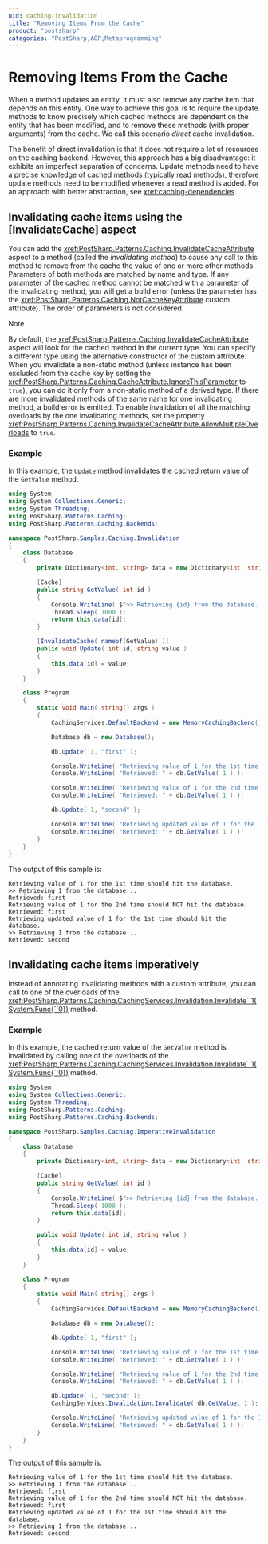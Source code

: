 ```yaml
---
uid: caching-invalidation
title: "Removing Items From the Cache"
product: "postsharp"
categories: "PostSharp;AOP;Metaprogramming"
---
```

# Removing Items From the Cache

When a method updates an entity, it must also remove any cache item that depends on this entity. One way to achieve this goal is to require the update methods to know precisely which cached methods are dependent on the entity that has been modified, and to remove these methods (with proper arguments) from the cache. We call this scenario *direct* cache invalidation. 

The benefit of direct invalidation is that it does not require a lot of resources on the caching backend. However, this approach has a big disadvantage: it exhibits an imperfect separation of concerns. Update methods need to have a precise knowledge of cached methods (typically read methods), therefore update methods need to be modified whenever a read method is added. For an approach with better abstraction, see <xref:caching-dependencies>. 


## Invalidating cache items using the [InvalidateCache] aspect

You can add the <xref:PostSharp.Patterns.Caching.InvalidateCacheAttribute> aspect to a method (called the *invalidating method*) to cause any call to this method to remove from the cache the value of one or more other methods. Parameters of both methods are matched by name and type. If any parameter of the cached method cannot be matched with a parameter of the invalidating method, you will get a build error (unless the parameter has the <xref:PostSharp.Patterns.Caching.NotCacheKeyAttribute> custom attribute). The order of parameters is not considered. 

> [!NOTE]
> By default, the <xref:PostSharp.Patterns.Caching.InvalidateCacheAttribute> aspect will look for the cached method in the current type. You can specify a different type using the alternative constructor of the custom attribute. When you invalidate a non-static method (unless instance has been excluded from the cache key by setting the <xref:PostSharp.Patterns.Caching.CacheAttribute.IgnoreThisParameter> to `true`), you can do it only from a non-static method of a derived type. 
If there are more invalidated methods of the same name for one invalidating method, a build error is emitted. To enable invalidation of all the matching overloads by the one invalidating methods, set the property <xref:PostSharp.Patterns.Caching.InvalidateCacheAttribute.AllowMultipleOverloads> to `true`. 


### Example

In this example, the `Update` method invalidates the cached return value of the `GetValue` method. 

```csharp
using System;
using System.Collections.Generic;
using System.Threading;
using PostSharp.Patterns.Caching;
using PostSharp.Patterns.Caching.Backends;

namespace PostSharp.Samples.Caching.Invalidation
{
    class Database
    {
        private Dictionary<int, string> data = new Dictionary<int, string>();

        [Cache]
        public string GetValue( int id )
        {
            Console.WriteLine( $">> Retrieving {id} from the database..." );
            Thread.Sleep( 1000 );
            return this.data[id];
        }

        [InvalidateCache( nameof(GetValue) )]
        public void Update( int id, string value )
        {
            this.data[id] = value;
        }
    }

    class Program
    {
        static void Main( string[] args )
        {
            CachingServices.DefaultBackend = new MemoryCachingBackend();

            Database db = new Database();

            db.Update( 1, "first" );

            Console.WriteLine( "Retrieving value of 1 for the 1st time should hit the database." );
            Console.WriteLine( "Retrieved: " + db.GetValue( 1 ) );

            Console.WriteLine( "Retrieving value of 1 for the 2nd time should NOT hit the database." );
            Console.WriteLine( "Retrieved: " + db.GetValue( 1 ) );

            db.Update( 1, "second" );

            Console.WriteLine( "Retrieving updated value of 1 for the 1st time should hit the database." );
            Console.WriteLine( "Retrieved: " + db.GetValue( 1 ) );
        }
    }
}
```

The output of this sample is:

```
Retrieving value of 1 for the 1st time should hit the database.
>> Retrieving 1 from the database...
Retrieved: first
Retrieving value of 1 for the 2nd time should NOT hit the database.
Retrieved: first
Retrieving updated value of 1 for the 1st time should hit the database.
>> Retrieving 1 from the database...
Retrieved: second
```


## Invalidating cache items imperatively

Instead of annotating invalidating methods with a custom attribute, you can call to one of the overloads of the <xref:PostSharp.Patterns.Caching.CachingServices.Invalidation.Invalidate``1(System.Func{``0})> method. 


### Example

In this example, the cached return value of the `GetValue` method is invalidated by calling one of the overloads of the <xref:PostSharp.Patterns.Caching.CachingServices.Invalidation.Invalidate``1(System.Func{``0})> method. 

```csharp
using System;
using System.Collections.Generic;
using System.Threading;
using PostSharp.Patterns.Caching;
using PostSharp.Patterns.Caching.Backends;

namespace PostSharp.Samples.Caching.ImperativeInvalidation
{
    class Database
    {
        private Dictionary<int, string> data = new Dictionary<int, string>();

        [Cache]
        public string GetValue( int id )
        {
            Console.WriteLine( $">> Retrieving {id} from the database..." );
            Thread.Sleep( 1000 );
            return this.data[id];
        }

        public void Update( int id, string value )
        {
            this.data[id] = value;
        }
    }

    class Program
    {
        static void Main( string[] args )
        {
            CachingServices.DefaultBackend = new MemoryCachingBackend();

            Database db = new Database();

            db.Update( 1, "first" );

            Console.WriteLine( "Retrieving value of 1 for the 1st time should hit the database." );
            Console.WriteLine( "Retrieved: " + db.GetValue( 1 ) );

            Console.WriteLine( "Retrieving value of 1 for the 2nd time should NOT hit the database." );
            Console.WriteLine( "Retrieved: " + db.GetValue( 1 ) );

            db.Update( 1, "second" );
            CachingServices.Invalidation.Invalidate( db.GetValue, 1 );

            Console.WriteLine( "Retrieving updated value of 1 for the 1st time should hit the database." );
            Console.WriteLine( "Retrieved: " + db.GetValue( 1 ) );
        }
    }
}
```

The output of this sample is:

```
Retrieving value of 1 for the 1st time should hit the database.
>> Retrieving 1 from the database...
Retrieved: first
Retrieving value of 1 for the 2nd time should NOT hit the database.
Retrieved: first
Retrieving updated value of 1 for the 1st time should hit the database.
>> Retrieving 1 from the database...
Retrieved: second
```


